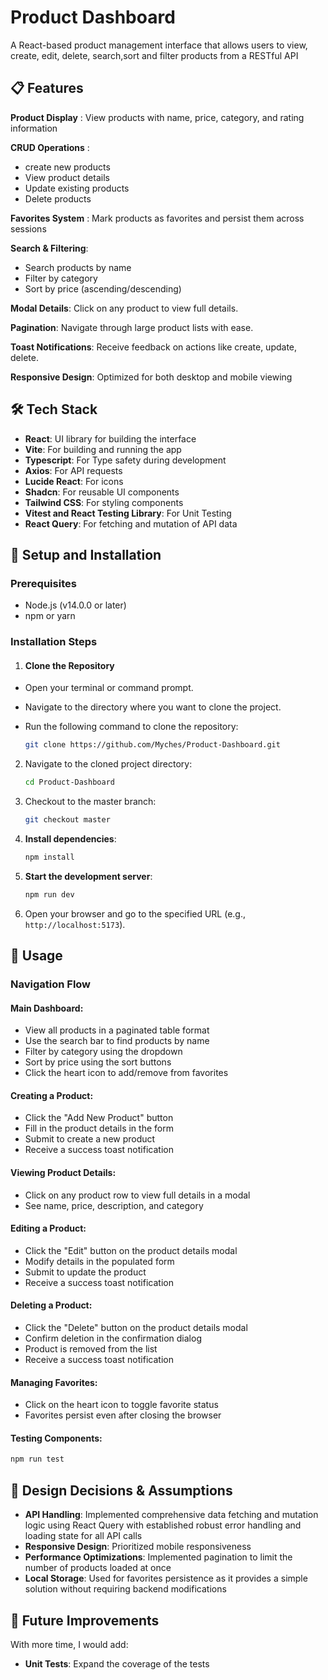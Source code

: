 
# Product Dashboard

A React-based product management interface that allows users to view, create, edit, delete, search,sort and filter products from a RESTful API


## 📋 Features
  **Product Display** : View products with name, price, category, and rating information
  
  **CRUD Operations** : 
  - create new products
  - View product details
  - Update existing products
  - Delete products

  **Favorites System** : Mark products as favorites and persist them across sessions
  
  **Search & Filtering**:
  - Search products by name
  - Filter by category
  - Sort by price (ascending/descending)

  **Modal Details**: Click on any product to view full details.
  
  **Pagination**: Navigate through large product lists with ease.
  
  **Toast Notifications**: Receive feedback on actions like create, update, delete.
  
  **Responsive Design**: Optimized for both desktop and mobile viewing

## 🛠️ Tech Stack

- **React**: UI library for building the interface
- **Vite**: For building and running the app
- **Typescript**: For Type safety during development
- **Axios**: For API requests
- **Lucide React**: For icons
- **Shadcn**: For reusable UI components
- **Tailwind CSS**: For styling components
- **Vitest and React Testing Library**: For Unit Testing
- **React Query**: For fetching and mutation of API data

## 🔧 Setup and Installation

### Prerequisites
- Node.js (v14.0.0 or later)
- npm or yarn

### Installation Steps

1. ####  Clone the Repository

- Open your terminal or command prompt.
- Navigate to the directory where you want to clone the project.
- Run the following command to clone the repository:

   ```bash
   git clone https://github.com/Myches/Product-Dashboard.git
   ```

2. Navigate to the cloned project directory:

   ```bash
   cd Product-Dashboard
   ```

3. Checkout to the master branch:

   ```bash
   git checkout master
    ```
  

4. **Install dependencies**:
   ```bash
   npm install
   ```

5. **Start the development server**:

   ```bash
   npm run dev
   ```
6.  Open your browser and go to the specified URL (e.g., `http://localhost:5173`).

## 📱 Usage

### Navigation Flow

#### Main Dashboard:
- View all products in a paginated table format
- Use the search bar to find products by name
- Filter by category using the dropdown
- Sort by price using the sort buttons
- Click the heart icon to add/remove from favorites

#### Creating a Product:
- Click the "Add New Product" button
- Fill in the product details in the form
- Submit to create a new product
- Receive a success toast notification

#### Viewing Product Details:
- Click on any product row to view full details in a modal
- See name, price, description, and category

#### Editing a Product:
- Click the "Edit" button on the product details modal
- Modify details in the populated form
- Submit to update the product
- Receive a success toast notification

#### Deleting a Product:
- Click the "Delete" button on the product details modal
- Confirm deletion in the confirmation dialog
- Product is removed from the list
- Receive a success toast notification

#### Managing Favorites:
- Click on the heart icon to toggle favorite status
- Favorites persist even after closing the browser

#### Testing Components:
```bash
npm run test
```

## 📝 Design Decisions & Assumptions

- **API Handling**: Implemented comprehensive data fetching and mutation logic using React Query with established robust error handling and loading state for all API calls
- **Responsive Design**: Prioritized mobile responsiveness
- **Performance Optimizations**: Implemented pagination to limit the number of products loaded at once
- **Local Storage**: Used for favorites persistence as it provides a simple solution without requiring backend modifications

## 🔮 Future Improvements

With more time, I would add:
- **Unit Tests**: Expand the coverage of the tests
